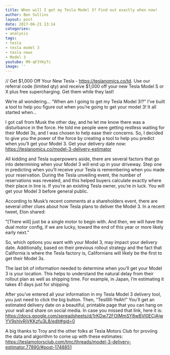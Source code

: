 ```yaml
---
title: When will I get my Tesla Model 3? Find out exactly when now!
author: Ben Sullins
layout: post
date: 2017-06-21 13:14
categories:
- analysis
tags:
- tesla
- tesla model 3
- tesla news
- Model 3
youtube: M9-qF3YKyTc
image: ''
---
```



// Get $1,000 Off Your New Tesla - https://teslanomics.co/td. Use our referral code (limited qty) and receive $1,000 off your new Tesla Model S or X plus free supercharging. Get them while they last!

We’re all wondering… “When am I going to get my Tesla Model 3!?” I’ve built a tool to help you figure out when you’re going to get your model 3! It all started when…

I got call from Musk the other day, and he let me know there was a disturbance in the force. He told me people were getting restless waiting for their Model 3s, and I was chosen to help ease their concerns. So, I decided to give you the power of the force by creating a tool to help you predict when you’ll get your Model 3. Get your delivery date now: https://teslanomics.co/model-3-delivery-estimator

All kidding and Tesla superpowers aside, there are several factors that go into determining when your Model 3 will end up in your driveway. Step one in predicting when you’ll receive your Tesla is remembering when you made your reservation. During the Tesla unveiling event, the number of reservations was revealed, and this helped buyers calculate exactly where their place in line is. If you’re an existing Tesla owner, you’re in luck. You will get your Model 3 before general public.

According to Musk’s recent comments at a shareholders event, there are several other clues about how Tesla plans to deliver the Model 3. In a recent tweet, Elon shared:

"[There will] just be a single motor to begin with. And then, we will have the dual motor config, if we are lucky, toward the end of this year or more likely early next.”

So, which options you want with your Model 3, may impact your delivery date. Additionally, based on their previous rollout strategy and the fact that California is where the Tesla factory is, Californians will likely be the first to get their Model 3s.

The last bit of information needed to determine when you’ll get your Model 3 is your location. This helps to understand the natural delay from their rollout plan as well as shipping time. For example, in Japan, I’m estimating it takes 41 days just for shipping.

After you’ve entered all your information in my Tesla Model 3 delivery tool, you just need to click the big button. Then, “Tesllllll-YeAh!” You’ll get an estimated delivery date on a beautiful, printable page that you can hang on your wall and share on social media. In case you missed that link, here it is: https://docs.google.com/spreadsheets/d/1rKDw72FOIMmSY8wBVl0ECjAjwYV9shlvRiVKKzfu3L8/edit#gid=0

A big thanks to Troy and the other folks at Tesla Motors Club for proviing the data and algorithm to come up with these estimates: https://teslamotorsclub.com/tmc/threads/model-3-delivery-estimator.77890/#post-1748851